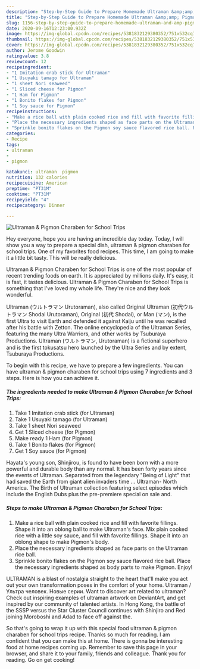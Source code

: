 ```yaml
---
description: "Step-by-Step Guide to Prepare Homemade Ultraman &amp;amp; Pigmon Charaben for School Trips"
title: "Step-by-Step Guide to Prepare Homemade Ultraman &amp;amp; Pigmon Charaben for School Trips"
slug: 1156-step-by-step-guide-to-prepare-homemade-ultraman-and-amp-pigmon-charaben-for-school-trips
date: 2020-09-16T12:23:00.932Z
image: https://img-global.cpcdn.com/recipes/5381832129380352/751x532cq70/ultraman-pigmon-charaben-for-school-trips-recipe-main-photo.jpg
thumbnail: https://img-global.cpcdn.com/recipes/5381832129380352/751x532cq70/ultraman-pigmon-charaben-for-school-trips-recipe-main-photo.jpg
cover: https://img-global.cpcdn.com/recipes/5381832129380352/751x532cq70/ultraman-pigmon-charaben-for-school-trips-recipe-main-photo.jpg
author: Jerome Goodwin
ratingvalue: 3.8
reviewcount: 12
recipeingredient:
- "1 Imitation crab stick for Ultraman"
- "1 Usuyaki tamago for Ultraman"
- "1 sheet Nori seaweed"
- "1 Sliced cheese for Pigmon"
- "1 Ham for Pigmon"
- "1 Bonito flakes for Pigmon"
- "1 Soy sauce for Pigmon"
recipeinstructions:
- "Make a rice ball with plain cooked rice and fill with favorite fillings. Shape it into an oblong ball to make Ultraman&#39;s face.  Mix plain cooked rice with a little soy sauce, and fill with favorite fillings.  Shape it into an oblong shape to make Pigmon&#39;s body."
- "Place the necessary ingredients shaped as face parts on the Ultraman rice ball."
- "Sprinkle bonito flakes on the Pigmon soy sauce flavored rice ball. Place the necessary ingredients shaped as body parts to make Pigmon. Enjoy!"
categories:
- Recipe
tags:
- ultraman
- 
- pigmon

katakunci: ultraman  pigmon 
nutrition: 132 calories
recipecuisine: American
preptime: "PT31M"
cooktime: "PT31M"
recipeyield: "4"
recipecategory: Dinner

---
```



![Ultraman &amp; Pigmon Charaben for School Trips](https://img-global.cpcdn.com/recipes/5381832129380352/751x532cq70/ultraman-pigmon-charaben-for-school-trips-recipe-main-photo.jpg)

Hey everyone, hope you are having an incredible day today. Today, I will show you a way to prepare a special dish, ultraman &amp; pigmon charaben for school trips. One of my favorites food recipes. This time, I am going to make it a little bit tasty. This will be really delicious.

Ultraman &amp; Pigmon Charaben for School Trips is one of the most popular of recent trending foods on earth. It is appreciated by millions daily. It's easy, it is fast, it tastes delicious. Ultraman &amp; Pigmon Charaben for School Trips is something that I've loved my whole life. They're nice and they look wonderful.

Ultraman (ウルトラマン Urutoraman), also called Original Ultraman (初代ウルトラマン Shodai Urutoraman), Original (初代 Shodai), or Man (マン), is the first Ultra to visit Earth and defended it against Kaiju until he was recalled after his battle with Zetton. The online encyclopedia of the Ultraman Series, featuring the many Ultra Warriors, and other works by Tsuburaya Productions. Ultraman (ウルトラマン, Urutoraman) is a fictional superhero and is the first tokusatsu hero launched by the Ultra Series and by extent, Tsuburaya Productions.


To begin with this recipe, we have to prepare a few ingredients. You can have ultraman &amp; pigmon charaben for school trips using 7 ingredients and 3 steps. Here is how you can achieve it.

<!--inarticleads1-->

##### The ingredients needed to make Ultraman &amp; Pigmon Charaben for School Trips:

1. Take 1 Imitation crab stick (for Ultraman)
1. Take 1 Usuyaki tamago (for Ultraman)
1. Take 1 sheet Nori seaweed
1. Get 1 Sliced cheese (for Pigmon)
1. Make ready 1 Ham (for Pigmon)
1. Take 1 Bonito flakes (for Pigmon)
1. Get 1 Soy sauce (for Pigmon)


Hayata&#39;s young son, Shinjirou, is found to have been born with a more powerful and durable body than any normal. It has been forty years since the events of Ultraman. Separated from the legendary &#34;Being of Light&#34; that had saved the Earth from giant alien invaders time … Ultraman- North America. The Birth of Ultraman collection featuring select episodes which include the English Dubs plus the pre-premiere special on sale and. 

<!--inarticleads2-->

##### Steps to make Ultraman &amp; Pigmon Charaben for School Trips:

1. Make a rice ball with plain cooked rice and fill with favorite fillings. Shape it into an oblong ball to make Ultraman&#39;s face.  Mix plain cooked rice with a little soy sauce, and fill with favorite fillings.  Shape it into an oblong shape to make Pigmon&#39;s body.
1. Place the necessary ingredients shaped as face parts on the Ultraman rice ball.
1. Sprinkle bonito flakes on the Pigmon soy sauce flavored rice ball. Place the necessary ingredients shaped as body parts to make Pigmon. Enjoy!


ULTRAMAN is a blast of nostalgia straight to the heart that&#39;ll make you act out your own transformation poses in the comfort of your home. Ultraman / Ультра человек. Новые серии. Want to discover art related to ultraman? Check out inspiring examples of ultraman artwork on DeviantArt, and get inspired by our community of talented artists. In Hong Kong, the battle of the SSSP versus the Star Cluster Council continues with Shinjiro and Red joining Moroboshi and Adad to face off against the. 

So that's going to wrap it up with this special food ultraman &amp; pigmon charaben for school trips recipe. Thanks so much for reading. I am confident that you can make this at home. There is gonna be interesting food at home recipes coming up. Remember to save this page in your browser, and share it to your family, friends and colleague. Thank you for reading. Go on get cooking!
